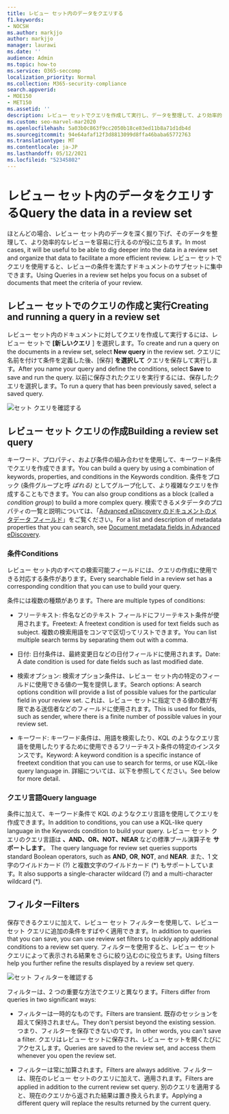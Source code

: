 ```yaml
---
title: レビュー セット内のデータをクエリする
f1.keywords:
- NOCSH
ms.author: markjjo
author: markjjo
manager: laurawi
ms.date: ''
audience: Admin
ms.topic: how-to
ms.service: O365-seccomp
localization_priority: Normal
ms.collection: M365-security-compliance
search.appverid:
- MOE150
- MET150
ms.assetid: ''
description: レビュー セットでクエリを作成して実行し、データを整理して、より効率的なレビューを行う方法についてAdvanced eDiscoveryします。
ms.custom: seo-marvel-mar2020
ms.openlocfilehash: 5a03b0c863f9cc2050b18ce83ed11b8a71d1db4d
ms.sourcegitcommit: 94e64afaf12f3d8813099d8ffa46baba65772763
ms.translationtype: MT
ms.contentlocale: ja-JP
ms.lasthandoff: 05/12/2021
ms.locfileid: "52345802"
---
```

# <a name="query-the-data-in-a-review-set"></a><span data-ttu-id="329ac-103">レビュー セット内のデータをクエリする</span><span class="sxs-lookup"><span data-stu-id="329ac-103">Query the data in a review set</span></span>

<span data-ttu-id="329ac-104">ほとんどの場合、レビュー セット内のデータを深く掘り下げ、そのデータを整理して、より効率的なレビューを容易に行えるのが役に立ちます。</span><span class="sxs-lookup"><span data-stu-id="329ac-104">In most cases, it will be useful to be able to dig deeper into the data in a review set and organize that data to facilitate a more efficient review.</span></span> <span data-ttu-id="329ac-105">レビュー セットでクエリを使用すると、レビューの条件を満たすドキュメントのサブセットに集中できます。</span><span class="sxs-lookup"><span data-stu-id="329ac-105">Using Queries in a review set helps you focus on a subset of documents that meet the criteria of your review.</span></span>

## <a name="creating-and-running-a-query-in-a-review-set"></a><span data-ttu-id="329ac-106">レビュー セットでのクエリの作成と実行</span><span class="sxs-lookup"><span data-stu-id="329ac-106">Creating and running a query in a review set</span></span>

<span data-ttu-id="329ac-107">レビュー セット内のドキュメントに対してクエリを作成して実行するには、レビュー セットで **[新しいクエリ** ] を選択します。</span><span class="sxs-lookup"><span data-stu-id="329ac-107">To create and run a query on the documents in a review set, select **New query** in the review set.</span></span> <span data-ttu-id="329ac-108">クエリに名前を付けて条件を定義した後、[保存] **を選択して** クエリを保存して実行します。</span><span class="sxs-lookup"><span data-stu-id="329ac-108">After you name your query and define the conditions, select **Save** to save and run the query.</span></span> <span data-ttu-id="329ac-109">以前に保存されたクエリを実行するには、保存したクエリを選択します。</span><span class="sxs-lookup"><span data-stu-id="329ac-109">To run a query that has been previously saved, select a saved query.</span></span>

![セット クエリを確認する](../media/AeDReviewSetQueries.png)

## <a name="building-a-review-set-query"></a><span data-ttu-id="329ac-111">レビュー セット クエリの作成</span><span class="sxs-lookup"><span data-stu-id="329ac-111">Building a review set query</span></span>

<span data-ttu-id="329ac-112">キーワード、プロパティ、および条件の組み合わせを使用して、キーワード条件でクエリを作成できます。</span><span class="sxs-lookup"><span data-stu-id="329ac-112">You can build a query by using a combination of keywords, properties, and conditions in the Keywords condition.</span></span> <span data-ttu-id="329ac-113">条件をブロック (条件グループと呼 *ばれる)* としてグループ化して、より複雑なクエリを作成することもできます。</span><span class="sxs-lookup"><span data-stu-id="329ac-113">You can also group conditions as a block (called a *condition group*) to build a more complex query.</span></span> <span data-ttu-id="329ac-114">検索できるメタデータのプロパティの一覧と説明については、「[Advanced eDiscovery のドキュメントのメタデータ フィールド](document-metadata-fields-in-Advanced-eDiscovery.md)」をご覧ください。</span><span class="sxs-lookup"><span data-stu-id="329ac-114">For a list and description of metadata properties that you can search, see [Document metadata fields in Advanced eDiscovery](document-metadata-fields-in-Advanced-eDiscovery.md).</span></span>

### <a name="conditions"></a><span data-ttu-id="329ac-115">条件</span><span class="sxs-lookup"><span data-stu-id="329ac-115">Conditions</span></span>

<span data-ttu-id="329ac-116">レビュー セット内のすべての検索可能フィールドには、クエリの作成に使用できる対応する条件があります。</span><span class="sxs-lookup"><span data-stu-id="329ac-116">Every searchable field in a review set has a corresponding condition that you can use to build your query.</span></span>

<span data-ttu-id="329ac-117">条件には複数の種類があります。</span><span class="sxs-lookup"><span data-stu-id="329ac-117">There are multiple types of conditions:</span></span>

- <span data-ttu-id="329ac-118">フリーテキスト: 件名などのテキスト フィールドにフリーテキスト条件が使用されます。</span><span class="sxs-lookup"><span data-stu-id="329ac-118">Freetext: A freetext condition is used for text fields such as subject.</span></span> <span data-ttu-id="329ac-119">複数の検索用語をコンマで区切ってリストできます。</span><span class="sxs-lookup"><span data-stu-id="329ac-119">You can list multiple search terms by separating them out with a comma.</span></span>

- <span data-ttu-id="329ac-120">日付: 日付条件は、最終変更日などの日付フィールドに使用されます。</span><span class="sxs-lookup"><span data-stu-id="329ac-120">Date: A date condition is used for date fields such as last modified date.</span></span>

- <span data-ttu-id="329ac-121">検索オプション: 検索オプション条件は、レビュー セット内の特定のフィールドに使用できる値の一覧を提供します。</span><span class="sxs-lookup"><span data-stu-id="329ac-121">Search options: A search options condition will provide a list of possible values for the particular field in your review set.</span></span> <span data-ttu-id="329ac-122">これは、レビュー セットに指定できる値の数が有限である送信者などのフィールドに使用されます。</span><span class="sxs-lookup"><span data-stu-id="329ac-122">This is used for fields, such as sender, where there is a finite number of possible values in your review set.</span></span>

- <span data-ttu-id="329ac-123">キーワード: キーワード条件は、用語を検索したり、KQL のようなクエリ言語を使用したりするために使用できるフリーテキスト条件の特定のインスタンスです。</span><span class="sxs-lookup"><span data-stu-id="329ac-123">Keyword: A keyword condition is a specific instance of freetext condition that you can use to search for terms, or use KQL-like query language in.</span></span> <span data-ttu-id="329ac-124">詳細については、以下を参照してください。</span><span class="sxs-lookup"><span data-stu-id="329ac-124">See below for more detail.</span></span>

### <a name="query-language"></a><span data-ttu-id="329ac-125">クエリ言語</span><span class="sxs-lookup"><span data-stu-id="329ac-125">Query language</span></span>

<span data-ttu-id="329ac-126">条件に加えて、キーワード条件で KQL のようなクエリ言語を使用してクエリを作成できます。</span><span class="sxs-lookup"><span data-stu-id="329ac-126">In addition to conditions, you can use a KQL-like query language in the Keywords condition to build your query.</span></span> <span data-ttu-id="329ac-127">レビュー セット クエリのクエリ言語は **、AND、OR、NOT、NEAR** などの標準ブール演算子を **サポートします**。 </span><span class="sxs-lookup"><span data-stu-id="329ac-127">The query language for review set queries supports standard Boolean operators, such as **AND**, **OR**, **NOT**, and **NEAR**.</span></span> <span data-ttu-id="329ac-128">また、1 文字のワイルドカード (?) と複数文字のワイルドカード (\*) もサポートしています。</span><span class="sxs-lookup"><span data-stu-id="329ac-128">It also supports a single-character wildcard (?) and a multi-character wildcard (\*).</span></span>

## <a name="filters"></a><span data-ttu-id="329ac-129">フィルター</span><span class="sxs-lookup"><span data-stu-id="329ac-129">Filters</span></span>

<span data-ttu-id="329ac-130">保存できるクエリに加えて、レビュー セット フィルターを使用して、レビュー セット クエリに追加の条件をすばやく適用できます。</span><span class="sxs-lookup"><span data-stu-id="329ac-130">In addition to queries that you can save, you can use review set filters to quickly apply additional conditions to a review set query.</span></span> <span data-ttu-id="329ac-131">フィルターを使用すると、レビュー セット クエリによって表示される結果をさらに絞り込むのに役立ちます。</span><span class="sxs-lookup"><span data-stu-id="329ac-131">Using filters help you further refine the results displayed by a review set query.</span></span>

![セット フィルターを確認する](../media/AeDReviewSetFilters.png)

<span data-ttu-id="329ac-133">フィルターは、2 つの重要な方法でクエリと異なります。</span><span class="sxs-lookup"><span data-stu-id="329ac-133">Filters differ from queries in two significant ways:</span></span>

- <span data-ttu-id="329ac-134">フィルターは一時的なものです。</span><span class="sxs-lookup"><span data-stu-id="329ac-134">Filters are transient.</span></span> <span data-ttu-id="329ac-135">既存のセッションを超えて保持されません。</span><span class="sxs-lookup"><span data-stu-id="329ac-135">They don't persist beyond the existing session.</span></span> <span data-ttu-id="329ac-136">つまり、フィルターを保存できないのです。</span><span class="sxs-lookup"><span data-stu-id="329ac-136">In other words, you can't save a filter.</span></span> <span data-ttu-id="329ac-137">クエリはレビュー セットに保存され、レビュー セットを開くたびにアクセスします。</span><span class="sxs-lookup"><span data-stu-id="329ac-137">Queries are saved to the review set, and access them whenever you open the review set.</span></span>

- <span data-ttu-id="329ac-138">フィルターは常に加算されます。</span><span class="sxs-lookup"><span data-stu-id="329ac-138">Filters are always additive.</span></span> <span data-ttu-id="329ac-139">フィルターは、現在のレビュー セットのクエリに加えて、適用されます。</span><span class="sxs-lookup"><span data-stu-id="329ac-139">Filters are applied in addition to the current review set query.</span></span> <span data-ttu-id="329ac-140">別のクエリを適用すると、現在のクエリから返された結果は置き換えられます。</span><span class="sxs-lookup"><span data-stu-id="329ac-140">Applying a different query will replace the results returned by the current query.</span></span>
